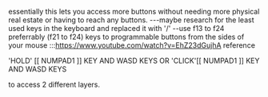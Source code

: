 essentially this lets you access more buttons without needing more physical real estate or having to reach any buttons.
---maybe research for the least used keys in the keyboard and replaced it with '/' 
--use f13 to f24 preferrably (f21 to f24) keys to programmable buttons from the sides of your mouse
:::https://www.youtube.com/watch?v=EhZ23dGujhA reference

'HOLD' [[ NUMPAD1 ]] KEY AND WASD KEYS 
OR 
'CLICK'[[ NUMPAD1 ]] KEY AND WASD KEYS 

to access 2 different layers.

